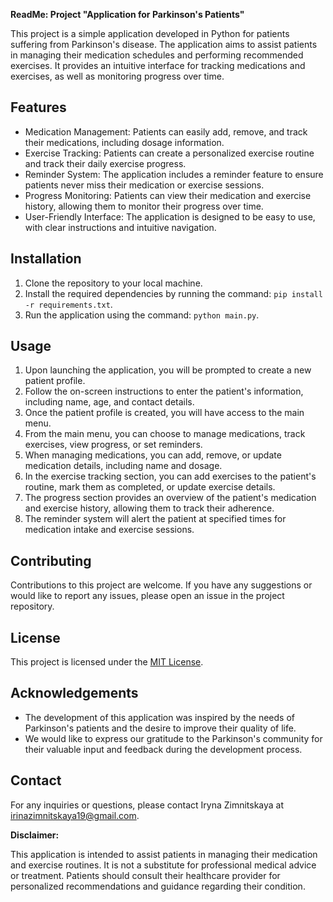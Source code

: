 **ReadMe: Project "Application for Parkinson's Patients"**

This project is a simple application developed in Python for patients suffering from Parkinson's disease. The application aims to assist patients in managing their medication schedules and performing recommended exercises. It provides an intuitive interface for tracking medications and exercises, as well as monitoring progress over time.

## Features

- Medication Management: Patients can easily add, remove, and track their medications, including dosage information.
- Exercise Tracking: Patients can create a personalized exercise routine and track their daily exercise progress.
- Reminder System: The application includes a reminder feature to ensure patients never miss their medication or exercise sessions.
- Progress Monitoring: Patients can view their medication and exercise history, allowing them to monitor their progress over time.
- User-Friendly Interface: The application is designed to be easy to use, with clear instructions and intuitive navigation.

## Installation

1. Clone the repository to your local machine.
2. Install the required dependencies by running the command: `pip install -r requirements.txt`.
3. Run the application using the command: `python main.py`.

## Usage

1. Upon launching the application, you will be prompted to create a new patient profile.
2. Follow the on-screen instructions to enter the patient's information, including name, age, and contact details.
3. Once the patient profile is created, you will have access to the main menu.
4. From the main menu, you can choose to manage medications, track exercises, view progress, or set reminders.
5. When managing medications, you can add, remove, or update medication details, including name and dosage.
6. In the exercise tracking section, you can add exercises to the patient's routine, mark them as completed, or update exercise details.
7. The progress section provides an overview of the patient's medication and exercise history, allowing them to track their adherence.
8. The reminder system will alert the patient at specified times for medication intake and exercise sessions.

## Contributing

Contributions to this project are welcome. If you have any suggestions or would like to report any issues, please open an issue in the project repository.

## License

This project is licensed under the [MIT License](LICENSE).

## Acknowledgements

- The development of this application was inspired by the needs of Parkinson's patients and the desire to improve their quality of life.
- We would like to express our gratitude to the Parkinson's community for their valuable input and feedback during the development process.

## Contact

For any inquiries or questions, please contact Iryna Zimnitskaya at irinazimnitskaya19@gmail.com.

**Disclaimer:**

This application is intended to assist patients in managing their medication and exercise routines. It is not a substitute for professional medical advice or treatment. Patients should consult their healthcare provider for personalized recommendations and guidance regarding their condition.
